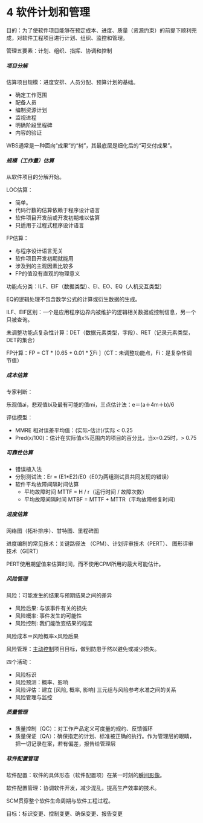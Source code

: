 # 4 软件计划和管理

目的：为了使软件项目能够在预定成本、进度、质量（资源约束）的前提下顺利完成，对软件工程项目进行计划、组织、监控和管理。

管理五要素：计划、组织、指挥、协调和控制

##### 项目分解

估算项目规模：进度安排、人员分配、预算计划的基础。

- 确定工作范围
- 配备人员
- 编制资源计划
- 监视进程
- 明确阶段里程碑
- 内容的验证

WBS通常是一种面向“成果”的“树”，其最底层是细化后的“可交付成果”。

##### 规模（工作量）估算

从软件项目的分解开始。

LOC估算：

- 简单。
- 代码行数的估算依赖于程序设计语言
- 软件项目开发前或开发初期难以估算
- 只适用于过程式程序设计语言

FP估算：

- 与程序设计语言无关
- 软件项目开发初期就能用
- 涉及到的主观因素比较多
- FP的值没有直观的物理意义

功能点分类：ILF、EIF（数据类型）、EI、EO、EQ（人机交互类型）

EQ的逻辑处理不包含数学公式的计算或衍生数据的生成。

ILF、EIF区别：一个是应用程序边界内被维护的逻辑相关数据或控制信息，另一个只被查询。

未调整功能点复杂性计算：DET（数据元素类型，字段）、RET（记录元素类型，DET的集合）

FP计算：FP = CT * [0.65 + 0.01 * ∑Fi ]（CT：未调整功能点，Fi：是复杂性调节值）

##### 成本估算

专家判断：

乐观值ai，悲观值bi及最有可能的值mi，三点估计法：e＝(a＋4m＋b)/6

评估模型：

- MMRE 相对误差平均值：(实际-估计)/实际 < 0.25
- Pred(x/100)：估计在实际值x%范围内的项目的百分比，当x=0.25时，> 0.75

##### 可靠性估算

- 错误植入法
- 分别测试法：Er = (E1*E2)/E0（E0为两组测试员共同发现的错误）
- 软件平均故障间隔时间估算
  - 平均故障时间 MTTF = H / r（运行时间 / 故障次数）
  - 平均故障间隔时间 MTBF = MTTF + MTTR（平均故障修复时间）

##### 进度估算

网络图（拓补排序）、甘特图、里程碑图

进度编制的常见技术：关键路径法 （CPM）、计划评审技术（PERT）、 图形评审技术（GERT）

PERT使用期望值来估算时间，而不使用CPM所用的最大可能估计。

##### 风险管理

风险：可能发生的结果与预期结果之间的差异

- 风险后果: 与该事件有关的损失
- 风险概率: 事件发生的可能性
- 风险控制: 我们能改变结果的程度

风险成本＝风险概率×风险后果

风险管理：<u>主动控制</u>项目目标，做到防患于然以避免或减少损失。

四个活动：

- 风险标识
- 风险预测：概率、影响
- 风险评估：建立 [风险, 概率, 影响] 三元组与风险参考水准之间的关系
- 风险管理与监控

##### 质量管理

- 质量控制（QC）：对工作产品定义可度量的规约、反馈循环
- 质量保证（QA）：确保指定的计划、标准被正确的执行。作为管理层的眼睛，把一切记录在案，若有偏差，报告给管理层

##### 软件配置管理

软件配置：软件的具体形态（软件配置项）在某一时刻的<u>瞬间影像</u>。

软件配置管理：协调软件开发，减少混乱，提高生产效率的技术。

SCM贯穿整个软件生命周期与软件工程过程。

目标：标识变更、控制变更、确保变更、报告变更